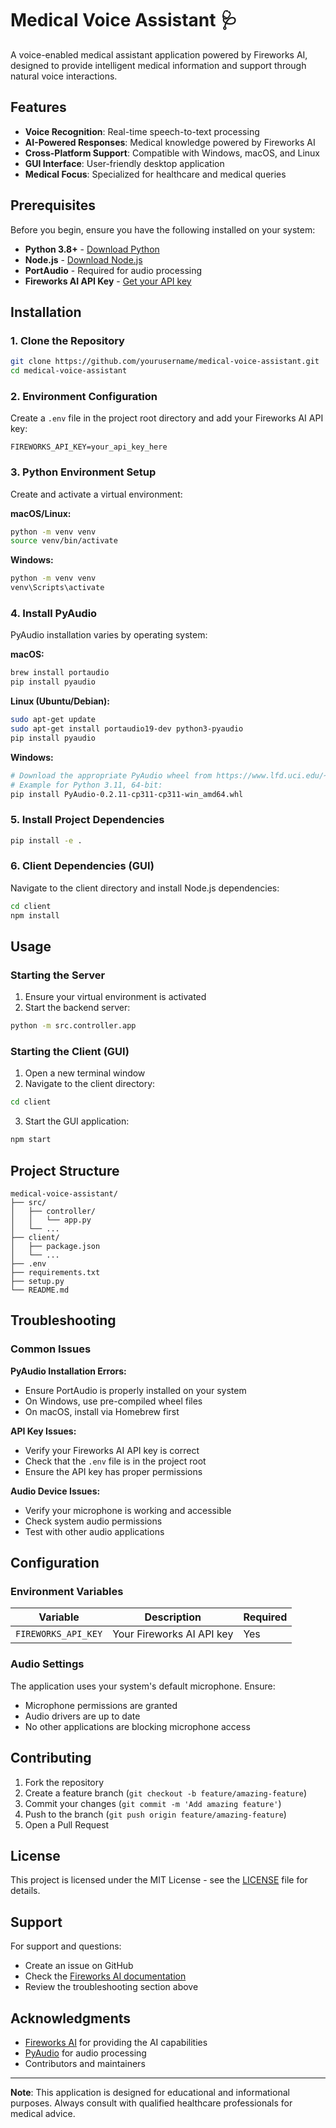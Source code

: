 # Medical Voice Assistant 🩺

A voice-enabled medical assistant application powered by Fireworks AI, designed to provide intelligent medical information and support through natural voice interactions.

## Features

- **Voice Recognition**: Real-time speech-to-text processing
- **AI-Powered Responses**: Medical knowledge powered by Fireworks AI
- **Cross-Platform Support**: Compatible with Windows, macOS, and Linux
- **GUI Interface**: User-friendly desktop application
- **Medical Focus**: Specialized for healthcare and medical queries

## Prerequisites

Before you begin, ensure you have the following installed on your system:

- **Python 3.8+** - [Download Python](https://www.python.org/downloads/)
- **Node.js** - [Download Node.js](https://nodejs.org/)
- **PortAudio** - Required for audio processing
- **Fireworks AI API Key** - [Get your API key](https://fireworks.ai/)

## Installation

### 1. Clone the Repository

```bash
git clone https://github.com/yourusername/medical-voice-assistant.git
cd medical-voice-assistant
```

### 2. Environment Configuration

Create a `.env` file in the project root directory and add your Fireworks AI API key:

```env
FIREWORKS_API_KEY=your_api_key_here
```

### 3. Python Environment Setup

Create and activate a virtual environment:

**macOS/Linux:**
```bash
python -m venv venv
source venv/bin/activate
```

**Windows:**
```bash
python -m venv venv
venv\Scripts\activate
```

### 4. Install PyAudio

PyAudio installation varies by operating system:

**macOS:**
```bash
brew install portaudio
pip install pyaudio
```

**Linux (Ubuntu/Debian):**
```bash
sudo apt-get update
sudo apt-get install portaudio19-dev python3-pyaudio
pip install pyaudio
```

**Windows:**
```bash
# Download the appropriate PyAudio wheel from https://www.lfd.uci.edu/~gohlke/pythonlibs/#pyaudio
# Example for Python 3.11, 64-bit:
pip install PyAudio-0.2.11-cp311-cp311-win_amd64.whl
```

### 5. Install Project Dependencies

```bash
pip install -e .
```

### 6. Client Dependencies (GUI)

Navigate to the client directory and install Node.js dependencies:

```bash
cd client
npm install
```

## Usage

### Starting the Server

1. Ensure your virtual environment is activated
2. Start the backend server:

```bash
python -m src.controller.app
```

### Starting the Client (GUI)

1. Open a new terminal window
2. Navigate to the client directory:

```bash
cd client
```

3. Start the GUI application:

```bash
npm start
```

## Project Structure

```
medical-voice-assistant/
├── src/
│   ├── controller/
│   │   └── app.py
│   └── ...
├── client/
│   ├── package.json
│   └── ...
├── .env
├── requirements.txt
├── setup.py
└── README.md
```

## Troubleshooting

### Common Issues

**PyAudio Installation Errors:**
- Ensure PortAudio is properly installed on your system
- On Windows, use pre-compiled wheel files
- On macOS, install via Homebrew first

**API Key Issues:**
- Verify your Fireworks AI API key is correct
- Check that the `.env` file is in the project root
- Ensure the API key has proper permissions

**Audio Device Issues:**
- Verify your microphone is working and accessible
- Check system audio permissions
- Test with other audio applications

## Configuration

### Environment Variables

| Variable | Description | Required |
|----------|-------------|----------|
| `FIREWORKS_API_KEY` | Your Fireworks AI API key | Yes |

### Audio Settings

The application uses your system's default microphone. Ensure:
- Microphone permissions are granted
- Audio drivers are up to date
- No other applications are blocking microphone access

## Contributing

1. Fork the repository
2. Create a feature branch (`git checkout -b feature/amazing-feature`)
3. Commit your changes (`git commit -m 'Add amazing feature'`)
4. Push to the branch (`git push origin feature/amazing-feature`)
5. Open a Pull Request

## License

This project is licensed under the MIT License - see the [LICENSE](LICENSE) file for details.

## Support

For support and questions:
- Create an issue on GitHub
- Check the [Fireworks AI documentation](https://docs.fireworks.ai/)
- Review the troubleshooting section above

## Acknowledgments

- [Fireworks AI](https://fireworks.ai/) for providing the AI capabilities
- [PyAudio](https://pypi.org/project/PyAudio/) for audio processing
- Contributors and maintainers

---

**Note**: This application is designed for educational and informational purposes. Always consult with qualified healthcare professionals for medical advice.
